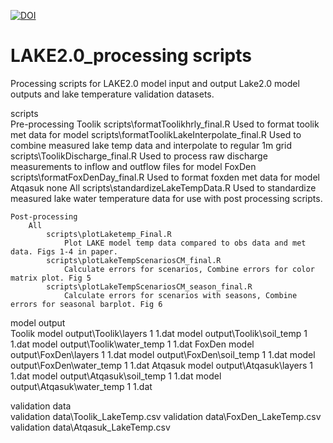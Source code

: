 [![DOI](https://zenodo.org/badge/420248298.svg)](https://zenodo.org/badge/latestdoi/420248298)

# LAKE2.0_processing scripts
 Processing scripts for LAKE2.0 model input and output
 Lake2.0 model outputs and lake temperature validation datasets.

scripts\
	Pre-processing
		Toolik
			scripts\formatToolikhrly_final.R
				Used to format toolik met data for model
			scripts\formatToolikLakeInterpolate_final.R
				Used to combine measured lake temp data and interpolate to regular 1m grid
			scripts\ToolikDischarge_final.R
				Used to process raw discharge measurements to inflow and outflow files for model
		FoxDen
			scripts\formatFoxDenDay_final.R
				Used to format foxden met data for model
		Atqasuk
			none
		All
			scripts\standardizeLakeTempData.R
				Used to standardize measured lake water temperature data for use with post processing scripts.

	Post-processing
		All
			scripts\plotLaketemp_Final.R
				Plot LAKE model temp data compared to obs data and met data. Figs 1-4 in paper. 
			scripts\plotLakeTempScenariosCM_final.R
				Calculate errors for scenarios, Combine errors for color matrix plot. Fig 5
			scripts\plotLakeTempScenariosCM_season_final.R	
				Calculate errors for scenarios with seasons, Combine errors for seasonal barplot. Fig 6

model output\
	Toolik
		model output\Toolik\layers 1 1.dat
		model output\Toolik\soil_temp 1 1.dat
		model output\Toolik\water_temp 1 1.dat
	FoxDen
		model output\FoxDen\layers 1 1.dat
		model output\FoxDen\soil_temp 1 1.dat
		model output\FoxDen\water_temp 1 1.dat
	Atqasuk
		model output\Atqasuk\layers 1 1.dat
		model output\Atqasuk\soil_temp 1 1.dat
		model output\Atqasuk\water_temp 1 1.dat

validation data\
	validation data\Toolik_LakeTemp.csv
	validation data\FoxDen_LakeTemp.csv
	validation data\Atqasuk_LakeTemp.csv
